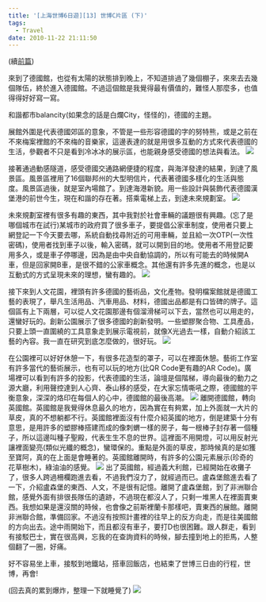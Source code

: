 ```yaml
---
title: '[上海世博6日遊][13] 世博C片區 (下)'
tags:
  - Travel
date: 2010-11-22 21:11:50
---
```


(續[前篇](http://blog.xuite.net/retsamsu/diary/39815961))

來到了德國館，也從有太陽的狀態排到晚上，不知道排過了幾個棚子，來來去去幾個隊伍，終於進入德國館。不過這個館是我覺得最有價值的，難怪人那麼多，也值得得好好寫一寫。

和諧都市balancity(如果念的話是白爛City，怪怪的)，德國的主題。

展館外圍是代表德國郊區的意象，不管是一些形容德國的字的努特熊，或是之前在不來梅案裡館的不來梅的音樂家，這邊表達的就是用很多互動的方式來代表德國的生活，參觀者不只是看到冷冰冰的展示區，也能親身感受德國的想法與看法。
![](http://e.blog.xuite.net/e/2/3/2/11844378/blog_1638788/txt/40138085/5.png)

接著通過動感隧道，感受德國交通路網便捷的程度，與海洋發達的結果，到達了風景區。風景區裡用了16個聯邦州的大型明信片，代表著德國多樣化的生活與態度。風景區過後，就是室內場館了。到達海港新貌。用一些設計與裝飾代表德國漢堡港的前世今生，現在和諧的存在著。搭乘電梯上去，到達未來規劃室。
![](http://e.blog.xuite.net/e/2/3/2/11844378/blog_1638788/txt/40138085/6.png)

未來規劃室裡有很多有趣的東西，其中我對於社會車輛的議題很有興趣。(忘了是哪個城市在試行)某城市的政府買了很多車子，要提倡公家車制度，使用者只要上網登記一下今天要去哪，系統自動找尋附近的可用車輛，並且給一次OTP(一次性密碼)，使用者找到車子以後，輸入密碼，就可以開到目的地。使用者不用登記要用多久，或是車子停哪邊，因為是由中央自動協調的，所以有可能去的時候開A車，但是回家開B車，是很不錯的公家車概念。其他還有許多先進的概念，也是以互動式的方式呈現未來的理想，蠻有趣的。
![](http://e.blog.xuite.net/e/2/3/2/11844378/blog_1638788/txt/40138085/7.png)

接下來到人文花園，裡頭有許多德國的藝術品，文化產物。發明檔案館就是德國工藝的表現了，舉凡生活用品、汽車用品、材料，德國出品都是有口皆碑的牌子。這個區有上下兩層，可以從人文花園那邊有個溜滑梯可以下去，當然也可以用走的，還蠻好玩的。創新公園展示了很多德國的創新發明。一些塑膠聚合物、工具產品，只要上頭一直圍繞的工具意象走到展示電視前，就像X光過去一樣，自動介紹該工藝的內容。我一直在研究到底怎麼做的，很好玩。
![](http://e.blog.xuite.net/e/2/3/2/11844378/blog_1638788/txt/40138085/8.png)

在公園裡可以好好休憩一下，有很多花造型的罩子，可以在裡面休憩。藝術工作室有許多當代的藝術展示，也有可以玩的地方(比QR Code更有趣的AR Code)。廣場裡可以看到有許多的投影，代表德國的生活，論壇是個階梯，導向最後的動力之源大廳，利用聲控達到人心齊、泰山移的感受，在大家忘情嘶吼之際，德國館的平衡意象，深深的烙印在每個人的心中，德國館的最後高潮。
![](http://e.blog.xuite.net/e/2/3/2/11844378/blog_1638788/txt/40138085/9.png)
離開德國館，轉向英國館。英國館是我覺得休息最久的地方，因為實在有夠累，加上外面就一大片的草皮，真的不想躺都不行。英國館裡面沒有什麼介紹英國的地方，倒是建築十分有意思，是用許多的塑膠棒搭建而成的像刺蝟一樣的房子，每一根棒子封存著一個種子，所以這邊叫種子聖殿，代表生生不息的世界。這裡面不用開燈，可以用反射光讓裡面變亮(類似光纖的概念)，蠻環保的。重點是外面的草皮，那時候真的是如獲至寶阿，真的在上面是會睡著的。英國館離開時，有許多的公園元素展示(珍奇的花草樹木)，綠油油的感覺。
![](http://e.blog.xuite.net/e/2/3/2/11844378/blog_1638788/txt/40138085/10.png)
出了英國館，經過義大利館，已經開始在收攤子了，很多人跨過柵欄跑進去看，不過我們沒力了，就經過而已。盧森堡館進去看了一下，介紹盧森堡的東西、人文，不是很有記憶。離開了盧森堡館，到了非洲聯合館，感覺外面有排很長隊伍的遺跡，不過現在都沒人了，只剩一堆黑人在裡面賣東西。我想如果是還沒關的時候，也會像之前斯裡蘭卡那樣吧，賣東西的展館。離開非洲聯合館，準備回家。不過沒有按照計畫裡的往早上的反方向走，而是往美國館的方向出去。途中雨開始下，而且都沒有車子，要打D也很困難。跟人群走，看到有接駁巴士，實在很高興，忘我的在查詢資料的時候，腳去撞到地上的拒馬，人整個翻了一圈，好痛。

好不容易坐上車，接駁到地鐵站，搭車回飯店，也結束了世博三日由的行程，世博，再會!

(回去真的累到爆炸，整理一下就睡覺了)
![](http://e.blog.xuite.net/e/2/3/2/11844378/blog_1638788/txt/40138085/11.jpg)